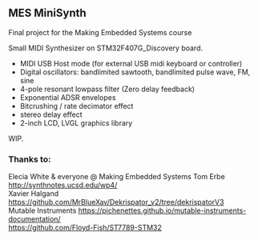 ## MES MiniSynth

Final project for the Making Embedded Systems course

Small MIDI Synthesizer on STM32F407G_Discovery board.
- MIDI USB Host mode (for external USB midi keyboard or controller)
- Digital oscillators: bandlimited sawtooth, bandlimited pulse wave, FM, sine
- 4-pole resonant lowpass filter (Zero delay feedback)
- Exponential ADSR envelopes
- Bitcrushing / rate decimator effect
- stereo delay effect
- 2-inch LCD, LVGL graphics library


WIP.




### Thanks to:
Elecia White & everyone @ Making Embedded Systems
Tom Erbe http://synthnotes.ucsd.edu/wp4/  
Xavier Halgand https://github.com/MrBlueXav/Dekrispator_v2/tree/dekrispatorV3  
Mutable Instruments https://pichenettes.github.io/mutable-instruments-documentation/  
https://github.com/Floyd-Fish/ST7789-STM32 
